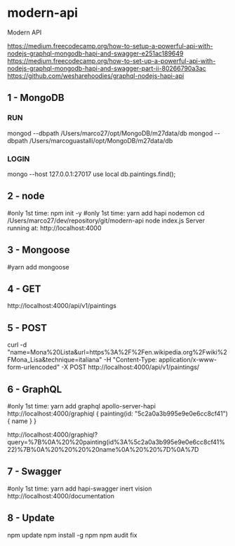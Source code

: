 # modern-api
Modern API

https://medium.freecodecamp.org/how-to-setup-a-powerful-api-with-nodejs-graphql-mongodb-hapi-and-swagger-e251ac189649
https://medium.freecodecamp.org/how-to-set-up-a-powerful-api-with-nodejs-graphql-mongodb-hapi-and-swagger-part-ii-80266790a3ac
https://github.com/wesharehoodies/graphql-nodejs-hapi-api

## 1 - MongoDB
### RUN
mongod --dbpath /Users/marco27/opt/MongoDB/m27data/db
mongod --dbpath /Users/marcoguastalli/opt/MongoDB/m27data/db
### LOGIN
mongo --host 127.0.0.1:27017
use local
db.paintings.find();

## 2 - node
#only 1st time: npm init -y
#only 1st time: yarn add hapi nodemon
cd /Users/marco27/dev/repository/git/modern-api
node index.js
    Server running at: http://localhost:4000

## 3 - Mongoose
#yarn add mongoose

## 4 - GET
http://localhost:4000/api/v1/paintings

## 5 - POST
curl -d "name=Mona%20Lista&url=https%3A%2F%2Fen.wikipedia.org%2Fwiki%2FMona_Lisa&technique=italiana" -H "Content-Type: application/x-www-form-urlencoded" -X POST http://localhost:4000/api/v1/paintings/

## 6 - GraphQL
#only 1st time: yarn add graphql apollo-server-hapi
http://localhost:4000/graphiql
{
  painting(id: "5c2a0a3b995e9e0e6cc8cf41") {
    name
  }
}

http://localhost:4000/graphiql?query=%7B%0A%20%20painting(id%3A%5c2a0a3b995e9e0e6cc8cf41%22)%7B%0A%20%20%20%20name%0A%20%20%7D%0A%7D

## 7 - Swagger
#only 1st time: yarn add hapi-swagger inert vision
http://localhost:4000/documentation

## 8 - Update
npm update
npm install -g npm
npm audit fix